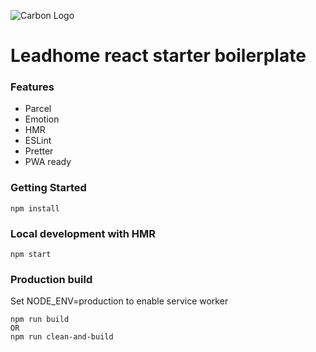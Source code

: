 ![Carbon Logo](https://i.imgur.com/JX6nZks.png)
# Leadhome react starter boilerplate

### Features

- Parcel
- Emotion
- HMR
- ESLint
- Pretter
- PWA ready

### Getting Started
```
npm install
```

### Local development with HMR
```
npm start
```

### Production build
Set NODE_ENV=production to enable service worker
```
npm run build
OR
npm run clean-and-build
```
